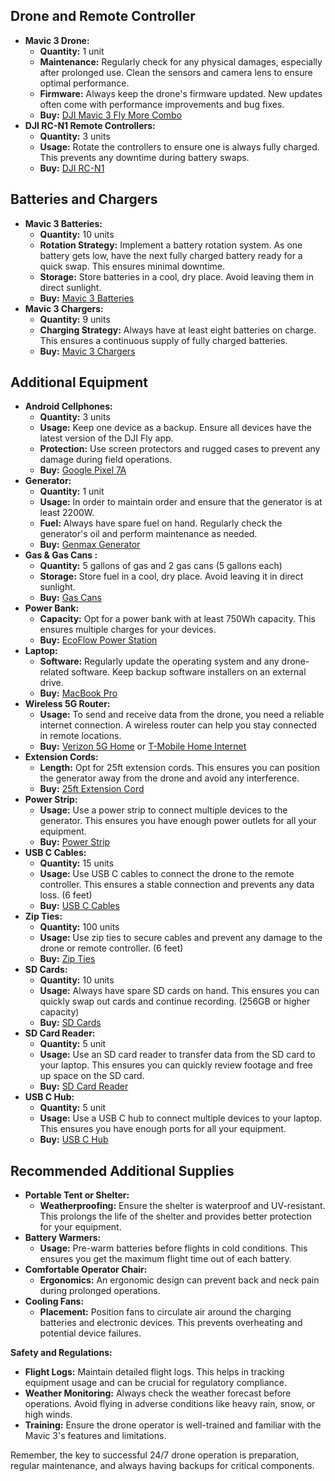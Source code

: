## Drone and Remote Controller

- **Mavic 3 Drone:**
  - **Quantity:** 1 unit
  - **Maintenance:** Regularly check for any physical damages, especially after prolonged use. Clean the sensors and camera lens to ensure optimal performance.
  - **Firmware:** Always keep the drone's firmware updated. New updates often come with performance improvements and bug fixes.
  - **Buy:** [DJI Mavic 3 Fly More Combo](https://www.dji.com/mavic-3)
- **DJI RC-N1 Remote Controllers:**
  - **Quantity:** 3 units
  - **Usage:** Rotate the controllers to ensure one is always fully charged. This prevents any downtime during battery swaps.
  - **Buy:** [DJI RC-N1](https://www.amazon.com/dp/B09MJQ29Z8)

## Batteries and Chargers

- **Mavic 3 Batteries:**
  - **Quantity:** 10 units
  - **Rotation Strategy:** Implement a battery rotation system. As one battery gets low, have the next fully charged battery ready for a quick swap. This ensures minimal downtime.
  - **Storage:** Store batteries in a cool, dry place. Avoid leaving them in direct sunlight.
  - **Buy:** [Mavic 3 Batteries](https://store.dji.com/product/dji-mavic-3-intelligent-flight-battery)
- **Mavic 3 Chargers:**
  - **Quantity:** 9 units
  - **Charging Strategy:** Always have at least eight batteries on charge. This ensures a continuous supply of fully charged batteries.
  - **Buy:** [Mavic 3 Chargers](https://www.aliexpress.us/item/3256804318093039.html)

## Additional Equipment

- **Android Cellphones:**
  - **Quantity:** 3 units
  - **Usage:** Keep one device as a backup. Ensure all devices have the latest version of the DJI Fly app.
  - **Protection:** Use screen protectors and rugged cases to prevent any damage during field operations.
  - **Buy:** [Google Pixel 7A](https://store.google.com/product/pixel_7a)
- **Generator:**
  - **Quantity:** 1 unit
  - **Usage:** In order to maintain order and ensure that the generator is at least 2200W.
  - **Fuel:** Always have spare fuel on hand. Regularly check the generator's oil and perform maintenance as needed.
  - **Buy:** [Genmax Generator](https://www.amazon.com/dp/B099JZXBPW)
- **Gas & Gas Cans :**
  - **Quantity:** 5 gallons of gas and 2 gas cans (5 gallons each)
  - **Storage:** Store fuel in a cool, dry place. Avoid leaving it in direct sunlight.
  - **Buy:** [Gas Cans](https://www.amazon.com/dp/B08W7VY3BP)
- **Power Bank:**
  - **Capacity:** Opt for a power bank with at least 750Wh capacity. This ensures multiple charges for your devices.
  - **Buy:** [EcoFlow Power Station](https://www.amazon.com/dp/B0BVLPGS79)
- **Laptop:**
  - **Software:** Regularly update the operating system and any drone-related software. Keep backup software installers on an external drive.
  - **Buy:** [MacBook Pro](https://www.apple.com/macbook-pro)
- **Wireless 5G Router:**
  - **Usage:** To send and receive data from the drone, you need a reliable internet connection. A wireless router can help you stay connected in remote locations.
  - **Buy:** [Verizon 5G Home](https://www.verizon.com/home/internet/5g/) or [T-Mobile Home Internet](https://www.t-mobile.com/home-internet)
- **Extension Cords:**
  - **Length:** Opt for 25ft extension cords. This ensures you can position the generator away from the drone and avoid any interference.
  - **Buy:** [25ft Extension Cord](https://www.amazon.com/dp/B075BCD1LP)
- **Power Strip:**
  - **Usage:** Use a power strip to connect multiple devices to the generator. This ensures you have enough power outlets for all your equipment.
  - **Buy:** [Power Strip](https://www.amazon.com/dp/B07GPF72BZ)
- **USB C Cables:**
  - **Quantity:** 15 units
  - **Usage:** Use USB C cables to connect the drone to the remote controller. This ensures a stable connection and prevents any data loss. (6 feet)
  - **Buy:** [USB C Cables]()
- **Zip Ties:**
  - **Quantity:** 100 units
  - **Usage:** Use zip ties to secure cables and prevent any damage to the drone or remote controller. (6 feet)
  - **Buy:** [Zip Ties]()
- **SD Cards:**
  - **Quantity:** 10 units
  - **Usage:** Always have spare SD cards on hand. This ensures you can quickly swap out cards and continue recording. (256GB or higher capacity)
  - **Buy:** [SD Cards]()
- **SD Card Reader:**
  - **Quantity:** 5 unit
  - **Usage:** Use an SD card reader to transfer data from the SD card to your laptop. This ensures you can quickly review footage and free up space on the SD card.
  - **Buy:** [SD Card Reader]()
- **USB C Hub:**
  - **Quantity:** 5 unit
  - **Usage:** Use a USB C hub to connect multiple devices to your laptop. This ensures you have enough ports for all your equipment.
  - **Buy:** [USB C Hub]()

## Recommended Additional Supplies

- **Portable Tent or Shelter:**
  - **Weatherproofing:** Ensure the shelter is waterproof and UV-resistant. This prolongs the life of the shelter and provides better protection for your equipment.
- **Battery Warmers:**
  - **Usage:** Pre-warm batteries before flights in cold conditions. This ensures you get the maximum flight time out of each battery.
- **Comfortable Operator Chair:**
  - **Ergonomics:** An ergonomic design can prevent back and neck pain during prolonged operations.
- **Cooling Fans:**
  - **Placement:** Position fans to circulate air around the charging batteries and electronic devices. This prevents overheating and potential device failures.

**Safety and Regulations:**

- **Flight Logs:** Maintain detailed flight logs. This helps in tracking equipment usage and can be crucial for regulatory compliance.
- **Weather Monitoring:** Always check the weather forecast before operations. Avoid flying in adverse conditions like heavy rain, snow, or high winds.
- **Training:** Ensure the drone operator is well-trained and familiar with the Mavic 3's features and limitations.

Remember, the key to successful 24/7 drone operation is preparation, regular maintenance, and always having backups for critical components.
